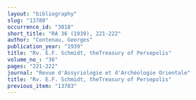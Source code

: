 ```yaml
---
layout: "bibliography"
slug: "13780"
occurrence_id: "3018"
short_title: "RA 36 (1939), 221-222"
author: "Contenau, Georges"
publication_year: "1939"
title: "Rv. E.F. Schmidt, theTreasury of Persepolis"
volume_no_: "36"
pages: "221-222"
journal: "Revue d'Assyriologie et d'Archéologie Orientale"
title: "Rv. E.F. Schmidt, theTreasury of Persepolis"
previous_item: "13783"
---
```

